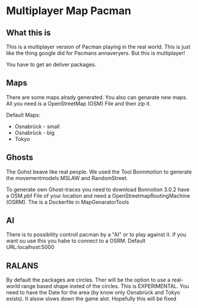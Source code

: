 # Multiplayer Map Pacman

## What this is

This is a multiplayer version of Pacman playing in the real world. This is just like the thing google did for Pacmans annaveryers. But this is multiplayer!

You have to get an deliver packages.

## Maps

There are some maps alrady generated. You also can genarate new maps. All you need is a OpenStreetMap (OSM) File and then zip it.

Default Maps:

* Osnabrück - small
* Osnabrück - big
* Tokyo

## Ghosts

The Gohst beave like real people. We used the Tool Bonnmotion to generate the movementmodels MSLAW and RandomStreet.

To generate own Ghost-traces you need to download Bonnotion 3.0.2 have a OSM.pbf File of your location and need a OpenStreetmapRoutingMachine (OSRM). The is a Dockerfile in MapGenaratorTools

## AI

There is to possibility controll pacman by a "AI" or to play against it. If you want ou use this you habe to connect to a OSRM. Default URL:localhost:5000

## RALANS

By default the packages are circles. Ther will be the option to use a real-world range based shape insted of the circles. This is EXPERIMENTAL. You need to have the Date for the area (by know only Osnabrück and Tokyo exists). It alsow slows down the game alot. Hopefully this will be fixed